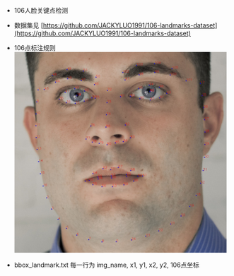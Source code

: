 - 106人脸关键点检测
- 数据集见 [https://github.com/JACKYLUO1991/106-landmarks-dataset](https://github.com/JACKYLUO1991/106-landmarks-dataset)

- 106点标注规则 ![](./106人脸标注规则.jpg)
- bbox_landmark.txt 每一行为 img_name, x1, y1, x2,  y2, 106点坐标

